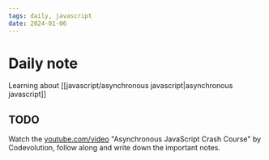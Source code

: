 ```yaml
---
tags: daily, javascript
date: 2024-01-06
---
```


# Daily note

Learning about [[javascript/asynchronous javascript|asynchronous javascript]]

## TODO

Watch the [youtube.com/video](https://www.youtube.com/watch?v=exBgWAIeIeg) "Asynchronous JavaScript Crash Course" by Codevolution, follow along and write down the important notes.
